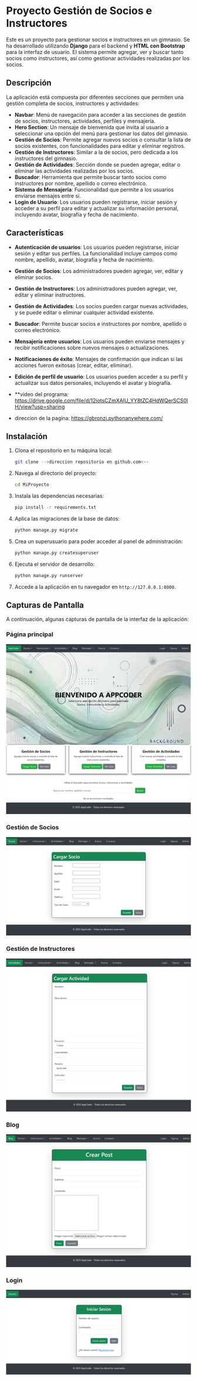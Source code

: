 # Proyecto  Gestión de Socios e Instructores

Este es un proyecto para gestionar socios e instructores en un gimnasio. Se ha desarrollado utilizando **Django** para el backend y **HTML con Bootstrap** para la interfaz de usuario. El sistema permite agregar, ver y buscar tanto socios como instructores, así como gestionar actividades realizadas por los socios.

## Descripción

La aplicación está compuesta por diferentes secciones que permiten una gestión completa de socios, instructores y actividades:

- **Navbar**: Menú de navegación para acceder a las secciones de gestión de socios, instructores, actividades, perfiles y mensajería.
- **Hero Section**: Un mensaje de bienvenida que invita al usuario a seleccionar una opción del menú para gestionar los datos del gimnasio.
- **Gestión de Socios**: Permite agregar nuevos socios o consultar la lista de socios existentes, con funcionalidades para editar y eliminar registros.
- **Gestión de Instructores**: Similar a la de socios, pero dedicada a los instructores del gimnasio.
- **Gestión de Actividades**: Sección donde se pueden agregar, editar o eliminar las actividades realizadas por los socios.
- **Buscador**: Herramienta que permite buscar tanto socios como instructores por nombre, apellido o correo electrónico.
- **Sistema de Mensajería**: Funcionalidad que permite a los usuarios enviarse mensajes entre sí.
- **Login de Usuario**: Los usuarios pueden registrarse, iniciar sesión y acceder a su perfil para editar y actualizar su información personal, incluyendo avatar, biografía y fecha de nacimiento.

## Características

- **Autenticación de usuarios**: Los usuarios pueden registrarse, iniciar sesión y editar sus perfiles. La funcionalidad incluye campos como nombre, apellido, avatar, biografía y fecha de nacimiento.
- **Gestión de Socios**: Los administradores pueden agregar, ver, editar y eliminar socios.
- **Gestión de Instructores**: Los administradores pueden agregar, ver, editar y eliminar instructores.
- **Gestión de Actividades**: Los socios pueden cargar nuevas actividades, y se puede editar o eliminar cualquier actividad existente.
- **Buscador**: Permite buscar socios e instructores por nombre, apellido o correo electrónico.
- **Mensajería entre usuarios**: Los usuarios pueden enviarse mensajes y recibir notificaciones sobre nuevos mensajes o actualizaciones.
- **Notificaciones de éxito**: Mensajes de confirmación que indican si las acciones fueron exitosas (crear, editar, eliminar).
- **Edición de perfil de usuario**: Los usuarios pueden acceder a su perfil y actualizar sus datos personales, incluyendo el avatar y biografía.

- **video del programa: https://drive.google.com/file/d/12iotsCZmXAIU_YY8tZC4HdWQerSCS0lH/view?usp=sharing
- direccion de la pagina: https://gbronzi.pythonanywhere.com/

## Instalación
1. Clona el repositorio en tu máquina local:
   ```bash
   git clone -->direccion repositorio en github.com<--
   ```

2. Navega al directorio del proyecto:
   ```bash
   cd MiProyecto
   ```

3. Instala las dependencias necesarias:
   ```bash
   pip install -r requirements.txt
   
5. Aplica las migraciones de la base de datos:
   ```bash
   python manage.py migrate
   ```

6. Crea un superusuario para poder acceder al panel de administración:
   ```bash
   python manage.py createsuperuser
   ```

7. Ejecuta el servidor de desarrollo:
   ```bash
   python manage.py runserver
   ```

8. Accede a la aplicación en tu navegador en `http://127.0.0.1:8000`.

## Capturas de Pantalla

A continuación, algunas capturas de pantalla de la interfaz de la aplicación:

### Página principal
![Página principal](https://raw.githubusercontent.com/GBronzi/proyecto_1/refs/heads/main/static/img/pag_1.1.png)

### Gestión de Socios
![Gestión de Socios](https://raw.githubusercontent.com/GBronzi/proyecto_1/refs/heads/main/static/img/pag_2.png)

### Gestión de Instructores
![Gestion de Instructores](https://raw.githubusercontent.com/GBronzi/proyecto_1/refs/heads/main/static/img/pag_3.png)

### Blog
![Lista del Blog](https://raw.githubusercontent.com/GBronzi/proyecto_1/refs/heads/main/static/img/pag_4.png)

### Login
![Ingreso de usuario registrado](https://raw.githubusercontent.com/GBronzi/proyecto_1/refs/heads/main/static/img/pag_5.png)

